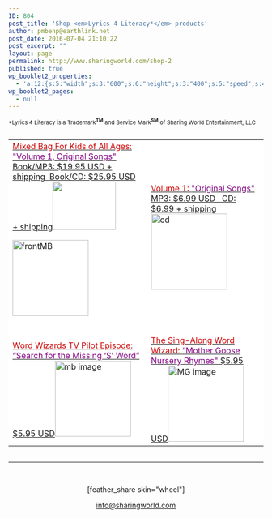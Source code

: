 ```yaml
---
ID: 804
post_title: 'Shop <em>Lyrics 4 Literacy*</em> products'
author: pmbenp@earthlink.net
post_date: 2016-07-04 21:10:22
post_excerpt: ""
layout: page
permalink: http://www.sharingworld.com/shop-2
published: true
wp_booklet2_properties:
  - 'a:12:{s:5:"width";s:3:"600";s:6:"height";s:3:"400";s:5:"speed";s:4:"1000";s:5:"delay";s:4:"5000";s:9:"direction";s:3:"LTR";s:14:"arrows_enabled";b:0;s:20:"page_numbers_enabled";b:1;s:14:"cover_behavior";s:4:"open";s:7:"padding";s:2:"10";s:18:"thumbnails_enabled";b:0;s:13:"popup_enabled";s:0:"";s:5:"theme";s:7:"default";}'
wp_booklet2_pages:
  - null
---
```

<p style="font-size: 11px;">*Lyrics 4 Literacy is a Trademark<span style="font-weight: bold;"><sup>TM</sup></span> and Service Mark<span style="font-weight: bold;"><sup>SM</sup></span> of Sharing World Entertainment, LLC</p>
<a href="http://www.payloadz.com/go/view_cart.asp?id_user=334450" target="paypal"><img src="http://image.payloadz.com/images/btn-viewcart-b2.png" alt="" border="0" /></a>
<table style="margin-bottom: 0;">
<tbody>
<tr style="margin-bottom: 0;">
<td style="background-color: #fff; border: 0; margin: 0;"><a href=" http://www.sharingworld.com/mixed-bag-for-kids-demo-2"><span style="color: #c00; font-size: 16px;">Mixed Bag For Kids of All Ages:</span>
<span style="color: purple;">"Volume 1, Original Songs"</span>
Book/MP3: $19.95 USD + shipping  Book/CD: $25.95 USD + shipping</a><img class="aligncenter wp-image-1104 size-full" src="http://www.sharingworld.com/wp-content/uploads/2016/02/download.png" width="125" height="95" />

<a href=" http://www.sharingworld.com/mixed-bag-for-kids-demo-2"><img class="aligncenter size-thumbnail wp-image-178" src="http://www.sharingworld.com/wp-content/uploads/2016/03/frontMB-150x150.jpg" alt="frontMB" width="150" height="150" /></a>

<a href=" http://www.sharingworld.com/mixed-bag-for-kids-demo-2"><img src="http://www.sharingworld.com/wp-content/uploads/2016/02/add-cart-e1464143165363.png" alt="" /></a></td>
<!--Vol 1-->
<td style="background-color: #ffffff; border: 0;"><a href="http://www.sharingworld.com/volume-1-demo"><span style="color: #cc0000; font-size: 16px;">Volume 1:</span>
<span style="color: #800080;">"Original Songs"</span>
MP3: $6.99 USD   CD: $6.99 + shipping</a><a href=" http://www.sharingworld.com/volume-1-demo"><img class="aligncenter size-thumbnail wp-image-71" src="http://www.sharingworld.com/wp-content/uploads/2016/03/cd-150x150.jpg" alt="cd" width="150" height="150" /></a><a href="http://www.sharingworld.com/volume-1-demo"><img src="http://www.sharingworld.com/wp-content/uploads/2016/02/add-cart-e1464143165363.png" alt="" /></a></td>
</tr>
<!--Word Wizards-->
<tr style="margin-bottom: 0;">
<td style="background-color: #ffffff; border: 0;"><a href="http://www.sharingworld.com/mixed-bag-for-kids-demo-2/word-wizards-demo"><span style="color: #cc0000; font-size: 16px;">Word Wizards TV Pilot Episode:</span>
<span style="color: #800080;"> “Search for the Missing ‘S’ Word”</span>
$5.95 USD</a><a href="http://www.sharingworld.com/mixed-bag-for-kids-demo-2/word-wizards-demo"><img class="aligncenter size-thumbnail wp-image-595" src="http://www.sharingworld.com/wp-content/uploads/2016/02/mb-image-150x150.jpg" alt="mb image" width="150" height="150" /></a><a href="http://www.payloadz.com/go/?id=3123269" target="paypal"><img src="http://www.sharingworld.com/wp-content/uploads/2016/02/add-cart-e1464143165363.png" alt="" border="0" /></a></td>
<!--Sing Along-->
<td style="background-color: #ffffff; border: 0; margin: 0;"><a href=" http://www.sharingworld.com/the-sing-along-word-wizard-demo"><span style="color: #cc0000; font-size: 16px;">The Sing-Along Word Wizard:</span>
<span style="color: #800080;"> “Mother Goose Nursery Rhymes"</span>
$5.95 USD</a><a href=" http://www.sharingworld.com/the-sing-along-word-wizard-demo"><img class="aligncenter size-thumbnail wp-image-593" src="http://www.sharingworld.com/wp-content/uploads/2016/02/MG-image-150x150.jpg" alt="MG image" width="150" height="150" /></a><a href="http://www.payloadz.com/go/?id=3135410" target="paypal"><img src="http://www.sharingworld.com/wp-content/uploads/2016/02/add-cart-e1464143165363.png" alt="" border="0" /></a></td>
</tr>
</tbody>
</table>
&nbsp;

<hr />

&nbsp;
<p style="text-align: center;">[feather_share skin="wheel"]</p>
<p style="text-align: center;"><a href="mailto:info@sharingworld.com">info@sharingworld.com</a></p>